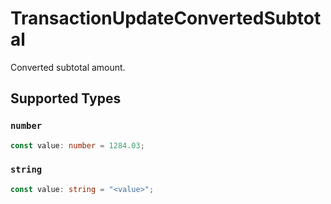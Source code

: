 # TransactionUpdateConvertedSubtotal

Converted subtotal amount.


## Supported Types

### `number`

```typescript
const value: number = 1284.03;
```

### `string`

```typescript
const value: string = "<value>";
```

